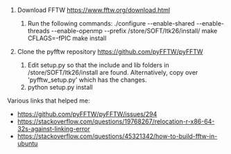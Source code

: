 1. Download FFTW https://www.fftw.org/download.html
    1. Run the following commands:
        ./configure --enable-shared --enable-threads --enable-openmp --prefix /store/SOFT/ltk26/install/
        make CFLAGS=-fPIC
        make install
        
1. Clone the pyfftw repository https://github.com/pyFFTW/pyFFTW
    1. Edit setup.py so that the include and lib folders in /store/SOFT/ltk26/install are found. Alternatively, copy over 'pyfftw_setup.py' which has the changes.
    2. python setup.py install

Various links that helped me:

- https://github.com/pyFFTW/pyFFTW/issues/294
- https://stackoverflow.com/questions/19768267/relocation-r-x86-64-32s-against-linking-error
- https://stackoverflow.com/questions/45321342/how-to-build-fftw-in-ubuntu